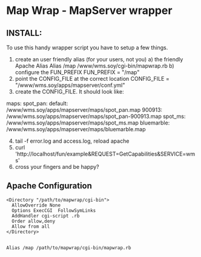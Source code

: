 Map Wrap - MapServer wrapper
============================

INSTALL:
--------

To use this handy wrapper script you have to setup a few things.
  1) create an user friendly alias (for your users, not you)
    a) the friendly Apache Alias
       Alias /map /www/wms.soy/cgi-bin/mapwrap.rb
    b) configure the FUN_PREFIX
       FUN_PREFIX = "/map"
  2) point the CONFIG_FILE at the correct location
    CONFIG_FILE = "/www/wms.soy/apps/mapserver/conf.yml"
  3) create the CONFIG_FILE.  It should look like:

maps:
  spot_pan: 
    default: /www/wms.soy/apps/mapserver/maps/spot_pan.map
    900913: /www/wms.soy/apps/mapserver/maps/spot_pan-900913.map
  spot_ms: /www/wms.soy/apps/mapserver/maps/spot_ms.map
  bluemarble: /www/wms.soy/apps/mapserver/maps/bluemarble.map

  4) tail -f error.log and access.log, reload apache
  5) curl 'http://localhost/fun/example&REQUEST=GetCapabilities&SERVICE=wms'
  6) cross your fingers and be happy?


Apache Configuration
--------------------
```
<Directory "/path/to/mapwrap/cgi-bin">
  AllowOverride None
  Options ExecCGI  FollowSymLinks
  AddHandler cgi-script .rb
  Order allow,deny
  Allow from all
</Directory>


Alias /map /path/to/mapwrap/cgi-bin/mapwrap.rb
```
